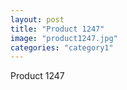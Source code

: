 ```yaml
---
layout: post
title: "Product 1247"
image: "product1247.jpg"
categories: "category1"
---
```

Product 1247
